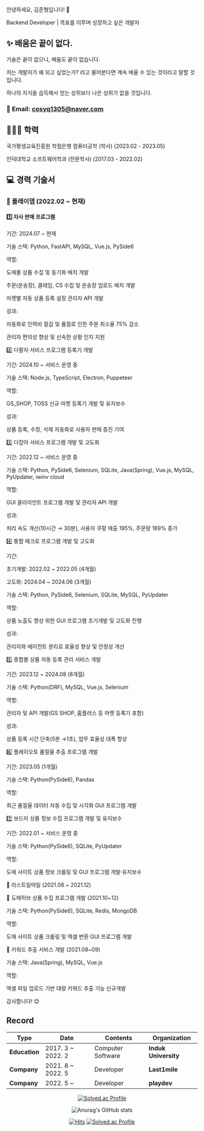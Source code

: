 안녕하세요, 김준형입니다! 👋

Backend Developer | 목표를 이루며 성장하고 싶은 개발자

## ✨ 배움은 끝이 없다.

기술은 끝이 없으니, 배움도 끝이 없습니다.

저는 개발자가 왜 되고 싶었는가? 라고 물어본다면 계속 배울 수 있는 것이라고 말할 것입니다.

하나의 지식을 습득해서 얻는 성취보다 나은 성취가 없을 것입니다.

### 📧 Email: cosyq1305@naver.com

## 👨🏼‍🏫 학력

국가평생교육진흥원 학점은행 컴퓨터공학 (학사) (2023.02 - 2023.05)

인덕대학교 소프트웨어학과 (전문학사) (2017.03 - 2022.02)

## 💻 경력 기술서

### 📌 플레이뎁 (2022.02 ~ 현재)

#### 1️⃣ 자사 판매 프로그램

기간: 2024.07 ~ 현재

기술 스택: Python, FastAPI, MySQL, Vue.js, PySide6

역할:

도매몰 상품 수집 및 동기화 배치 개발

주문(운송장), 클레임, CS 수집 및 운송장 업로드 배치 개발

마켓별 자동 상품 등록 설정 관리자 API 개발

성과:

자동화로 인력비 절감 및 품절로 인한 주문 취소율 75% 감소

관리자 편의성 향상 및 신속한 상황 인지 지원

2️⃣ 다팔자 서비스 프로그램 등록기 개발

기간: 2024.10 ~ 서비스 운영 중

기술 스택: Node.js, TypeScript, Electron, Puppeteer

역할:

GS_SHOP, TOSS 신규 마켓 등록기 개발 및 유지보수

성과:

상품 등록, 수정, 삭제 자동화로 사용자 판매 증진 기여

3️⃣ 다잡아 서비스 프로그램 개발 및 고도화

기간: 2022.12 ~ 서비스 운영 중

기술 스택: Python, PySide6, Selenium, SQLite, Java(Spring), Vue.js, MySQL, PyUpdater, iwinv cloud

역할:

GUI 클라이언트 프로그램 개발 및 관리자 API 개발

성과:

처리 속도 개선(10시간 → 30분), 사용자 쿠팡 매출 195%, 주문량 169% 증가

4️⃣ 통합 매크로 프로그램 개발 및 고도화

기간:

초기개발: 2022.02 ~ 2022.05 (4개월)

고도화: 2024.04 ~ 2024.06 (3개월)

기술 스택: Python, PySide6, Selenium, SQLite, MySQL, PyUpdater

역할:

상품 노출도 향상 위한 GUI 프로그램 초기개발 및 고도화 진행

성과:

관리자와 에이전트 분리로 효율성 향상 및 안정성 개선

5️⃣ 종합몰 상품 자동 등록 관리 서비스 개발

기간: 2023.12 ~ 2024.08 (8개월)

기술 스택: Python(DRF), MySQL, Vue.js, Selenium

역할:

관리자 및 API 개발(GS SHOP, 홈플러스 등 마켓 등록기 포함)

성과:

상품 등록 시간 단축(5분 →1초), 업무 효율성 대폭 향상

6️⃣ 플레이오토 품절율 추출 프로그램 개발

기간: 2023.05 (1개월)

기술 스택: Python(PySide6), Pandas

역할:

최근 품절율 데이터 자동 수집 및 시각화 GUI 프로그램 개발

7️⃣ 보드미 상품 정보 수집 프로그램 개발 및 유지보수

기간: 2022.01 ~ 서비스 운영 중

기술 스택: Python(PySide6), SQLite, PyUpdater

역할:

도매 사이트 상품 정보 크롤링 및 GUI 프로그램 개발·유지보수

📌 라스트일마일 (2021.08 ~ 2021.12)

🔹 도매허브 상품 수집 프로그램 개발 (2021.10~12)

기술 스택: Python(PySide6), SQLite, Redis, MongoDB

역할:

도매 사이트 상품 크롤링 및 엑셀 변환 GUI 프로그램 개발

🔹 키워드 추출 서비스 개발 (2021.08~09)

기술 스택: Java(Spring), MySQL, Vue.js

역할:

엑셀 파일 업로드 기반 대량 키워드 추출 기능 신규개발

감사합니다! 😊

## Record
<div align="center">

| **Type** | **Date** | **Contents** | **Organization** |
|---|---|---|---|
| **Education** | 2017. 3 ~ 2022. 2 | Computer Software | **Induk University** |
| **Company** | 2021. 8 ~ 2022. 5 | Developer  | **Last1mile**  |
| **Company** | 2022. 5 ~ | Developer  | **playdev**  |
         
</div>               
    
<div align="center">
  
[![Solved.ac Profile](http://mazassumnida.wtf/api/v2/generate_badge?boj=cosyq1305)](https://solved.ac/cosyq1305/)
                   
</div>  

<div align="center">
         
![Anurag's GitHub stats](https://github-readme-stats.vercel.app/api?username=kjh1305&show_icons=true)

</div>  
  
<div align="center">
         
  [![Hits](https://hits.seeyoufarm.com/api/count/incr/badge.svg?url=https%3A%2F%2Fgithub.com%2Fkjh1305&count_bg=%2379C83D&title_bg=%23555555&icon=datadog.svg&icon_color=%23E7E7E7&title=hits&edge_flat=false)](https://hits.seeyoufarm.com)
[![Solved.ac Profile](http://mazassumnida.wtf/api/mini/generate_badge?boj=cosyq1305)](https://solved.ac/cosyq1305)
  
</div>
<!--
**kjh1305/kjh1305** is a ✨ _special_ ✨ repository because its `README.md` (this file) appears on your GitHub profile.

Here are some ideas to get you started:

- 🔭 I’m currently working on ...
- 🌱 I’m currently learning ...
- 👯 I’m looking to collaborate on ...
- 🤔 I’m looking for help with ...
- 💬 Ask me about ...
- 📫 How to reach me: ...
- 😄 Pronouns: ...
- ⚡ Fun fact: ...
-->
